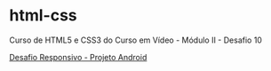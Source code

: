 # html-css
 Curso de HTML5 e CSS3 do Curso em Vídeo - Módulo II - Desafio 10

 

<a href="https://viniciusm0raes.github.io/projeto-android/index.html" target="_blank" rel="external"> Desafio Responsivo - Projeto Android</a>